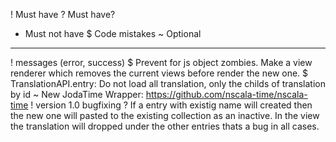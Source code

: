 ! Must have
? Must have?
* Must not have
$ Code mistakes
~ Optional

----

! messages (error, success)
$ Prevent for js object zombies. Make a view renderer which removes the current views before render the new one.
$ TranslationAPI.entry: Do not load all translation, only the childs of translation by id
~ New JodaTime Wrapper: https://github.com/nscala-time/nscala-time 
! version 1.0 bugfixing
? If a entry with existig name will created then the new one will pasted to the existing collection as an inactive. In the view the translation will dropped under the other entries thats a bug in all cases.

